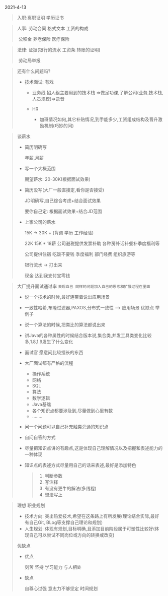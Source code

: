 2021-4-13



> 入职:离职证明 学历证书



> 人事: 劳动合同  格式文本 工资的构成
>
> ​		公积金  养老保险  医疗保险



> 法律: 证据(银行的流水 工资条 转账的证明)
>
> ​	       劳动局举报



> 还有什么问题吗?
>
> - 技术面试: 有戏
>
>   - 业务线 招人组主要用到的技术栈 =>做足功课,了解公司(业务,技术栈,人员规模)=>录音
>
>   - HR
>     - 加班情况如何,其它补贴情况,到手能多少,工资组成结构及晋升激励机制(巧妙的问)



> 谈薪水
>
> - 简历明确写
>
>   年薪,月薪
>
> - 写一个大概范围
>
>   期望薪水: 20-30K(根据面试效果)
>
> - 简历没写(大厂一般直接定,看你是否接受)
>
>   JD明确写,自己综合考虑+结合面试效果
>
>   要你自己定: 根据面试效果+结合JD范围
>
> - 上家公司的薪水
>
>   15K -> 30K + (背调  学历  工作经验)
>
>   22K 15K * 18薪 公司避税提供发票补助   各种房补话补餐补季度福利等
>
>   公司提供住宿 吃饭不要钱 季度福利  部门经费  组织旅游等
>
>   银行流水 -> 打出来
>
>   现金  达到我支付宝零钱



> 大厂提升面试通过率			`表现自己 同样的问题加入自己的思考和扩展过程在里面`
>
> - 说一个技术的时候,最好连带着说出应用场景
>
> - 一致性哈希,布隆过滤器,PAXOS,分布式一致性 --> 应用场景 优缺点 举例子
>
> - 说一个算法的时候,把类比的算法都说出来
>
> - 讲Java的各种属性的时候结合版本说,集合类,并发工具类变化比较多,1.8,1.9发生了什么变化
>
> - 面试官 愿意问比较擅长的东西
>
> - 大厂面试都有严格的流程
>
>   - 操作系统
>   - 网络
>   - SQL
>   - 算法
>   - 数学逻辑
>   - Java基础
>   - 各个知识点都要涉及到,尽量做到心里有数
>   - ........
>
> - 问一个问题可以自己补充触类旁通的知识点
>
> - 自问自答的方式
>
> - 尽量把知识点讲的有趣点,这是体现自己理解情况以及把握和表述能力的一种体现
>
> - 知识点的表述方式尽量用自己的话来表述,最好是添加特色
>
>   > 1. 判断参数
>   > 2. 写注释
>   > 3. 有没有更牛的解法(多线程)
>   > 4. 想法写上



> 理想 职业规划
>
> - 技术方向: 突出热爱技术,希望在这条路上有所发展(理论结合实际,最好有自己Git, BLog等支撑自己理论和规划)
> - 人生规划: 体现有规划,目标明确,且添加目前阶段属于可塑性比较好(体现自己可以尝试不同岗位或方向的转换或改变)
>
> 优缺点
>
> - 优点
>
>   刻苦 坚持 学习能力 与人相处
>
> - 缺点
>
>   自尊心过强 意志力不够坚定 时间规划 